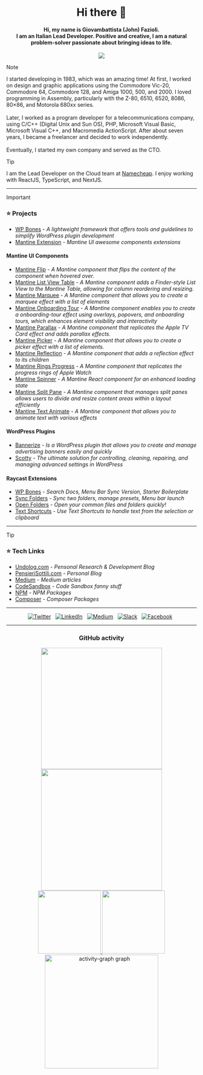 <!-- Improved compatibility of back to top link: See: https://github.com/othneildrew/Best-README-Template/pull/73 -->
<a id="readme-top"></a>

<div align="center">
    <h1>Hi there 👋</h1>
</div>


<div align="center">
<h4>Hi, my name is Giovambattista (John) Fazioli.<br/> I am an Italian Lead Developer. Positive and creative, I am a natural problem-solver passionate about bringing ideas to life.</h4>
</div>

<div align="center">
<img src="https://github.com/user-attachments/assets/25b93dfd-c058-4489-a792-5f253caaae60"/>
</div>

> [!NOTE]
> I started developing in 1983, which was an amazing time! At first, I worked on design and graphic applications using the Commodore Vic-20, Commodore 64, Commodore 128, and Amiga 1000, 500, and 2000. I loved programming in Assembly, particularly with the Z-80, 6510, 6520, 8086, 80×86, and Motorola 680xx series.<br/><br/>
> Later, I worked as a program developer for a telecommunications company, using C/C++ (Digital Unix and Sun OS), PHP, Microsoft Visual Basic, Microsoft Visual C++, and Macromedia ActionScript. After about seven years, I became a freelancer and decided to work independently.<br/><br/>
> Eventually, I started my own company and served as the CTO.

> [!TIP]
> I am the Lead Developer on the Cloud team at [Namecheap](https://namecheap.com). I enjoy working with ReactJS, TypeScript, and NextJS.

---
> [!IMPORTANT]
> <h3>⭐ Projects</h3>
>
> - [WP Bones](https://wpbones.com) - _A lightweight framework that offers tools and guidelines to simplify WordPress plugin development_
> - [Mantine Extension](https://mantine-extensions.vercel.app) - _Mantine UI awesome components extensions_
>
> #### Mantine UI Components
>
> - [Mantine Flip](https://gfazioli.github.io/mantine-flip/) - _A Mantine component that flips the content of the component when hovered over._
> - [Mantine List View Table](https://gfazioli.github.io/mantine-list-view-table/) - _A Mantine component adds a Finder-style List View to the Mantine Table, allowing for column reordering and resizing._
> - [Mantine Marquee](https://gfazioli.github.io/mantine-marquee/) - _A Mantine component that allows you to create a marquee effect with a list of elements_
> - [Mantine Onboarding Tour](https://gfazioli.github.io/mantine-onboarding-tour/) - _A Mantine component enables you to create a onboarding-tour effect using overlays, popovers, and onboarding tours, which enhances element visibility and interactivity_
> - [Mantine Parallax](https://gfazioli.github.io/mantine-parallax/) - _A Mantine component that replicates the Apple TV Card effect and adds parallax effects._
> - [Mantine Picker](https://gfazioli.github.io/mantine-picker/) - _A Mantine component that allows you to create a picker effect with a list of elements._
> - [Mantine Reflection](https://gfazioli.github.io/mantine-reflection/) - _A Mantine component that adds a reflection effect to its children_
> - [Mantine Rings Progress](https://gfazioli.github.io/mantine-rings-progress/) - _A Mantine component that replicates the progress rings of Apple Watch_
> - [Mantine Spinner](https://github.com/gfazioli/mantine-spinner) - _A Mantine React component for an enhanced loading state_
> - [Mantine Split Pane](https://gfazioli.github.io/mantine-split-pane/) - _A Mantine component that manages split panes allows users to divide and resize content areas within a layout efficiently_
> - [Mantine Text Animate](https://gfazioli.github.io/mantine-text-animate/) - _A Mantine component that allows you to animate text with various effects_
>
> #### WordPress Plugins
>
> - [Bannerize](https://bannerize.vercel.app/) - _Is a WordPress plugin that allows you to create and manage advertising banners easily and quickly_
> - [Scotty](https://wordpress.org/plugins/scotty/) - _The ultimate solution for controlling, cleaning, repairing, and managing advanced settings in WordPress_
>
> #### Raycast Extensions
>
> - [WP Bones](https://www.raycast.com/Undolog/wp-bones) - _Search Docs, Menu Bar Sync Version, Starter Boilerplate_
> - [Sync Folders](https://www.raycast.com/Undolog/sync-folders) - _Sync two folders, manage presets, Menu bar launch_
> - [Open Folders](https://www.raycast.com/timothy_boye/open-folders) - _Open your common files and folders quickly!_
> - [Text Shortcuts](https://www.raycast.com/koinzhang/text-shortcuts) - _Use Text Shortcuts to handle text from the selection or clipboard_

---

> [!TIP]
> <h3>⭐ Tech Links</h3>
>
> - [Undolog.com](https://undolog.com) - _Pensonal Research & Development Blog_
> - [PensieriSottili.com](https://pensierisottili.com) - _Personal Blog_
> - [Medium](https://medium.com/@giovambattista.fazioli) - _Medium articles_
> - [CodeSandbox](https://codesandbox.io/u/gfazioli) - _Code Sandbox fanny stuff_
> - [NPM](https://www.npmjs.com/~gfazioli) - _NPM Packages_
> - [Composer](https://packagist.org/users/gfazioli/packages/) - _Composer Packages_
>

<hr/>

<div align="center">

[![Twitter](https://img.shields.io/badge/Twitter-%231877F2.svg?style=for-the-badge&logo=x&logoColor=white)](https://twitter.com/gfazioli) &nbsp;
[![LinkedIn](https://img.shields.io/badge/Linkedin-%231877F2.svg?style=for-the-badge&logo=Linkedin&logoColor=white)](https://it.linkedin.com/in/giovambattistafazioli) &nbsp;
[![Medium](https://img.shields.io/badge/medium-%231877F2.svg?style=for-the-badge&logo=medium&logoColor=white)](https://medium.com/@giovambattista.fazioli) &nbsp;
[![Slack](https://img.shields.io/badge/Slack-%231877F2.svg?style=for-the-badge&logo=Slack&logoColor=white)](https://undolog.slack.com) &nbsp;
[![Facebook](https://img.shields.io/badge/Facebook-%231877F2.svg?style=for-the-badge&logo=Facebook&logoColor=white)](https://www.facebook.com/undolog) &nbsp;

</div>

<hr/>

<div align="center">
    <h3>GitHub activity</h3>
</div>

<div align="center">
    <a href="https://github.com/gfazioli">
        <img height="320" src="https://github-profile-trophy.vercel.app/?username=gfazioli&theme=onedark&margin-w=3&margin-h=3&no-frame=true&row=2&column=3">
    </a> 
    <a href="https://github.com/gfazioli">
        <img height="320" src="https://github-readme-stats.vercel.app/api/top-langs/?username=gfazioli&theme=great-gatsby&hide_border=true">
    </a>
</div>



<div align="center">
    <a href="https://github.com/gfazioli">
        <img height="166" src="https://github-readme-stats.vercel.app/api?username=gfazioli&show_icons=true&theme=great-gatsby&hide_border=true">
    </a> 
    <a href="https://github.com/gfazioli">
        <img height="166" src="http://github-readme-streak-stats.herokuapp.com/?user=gfazioli&theme=great-gatsby&hide_border=true">
    </a>
</div>
  
<div align="center">
  <img src="https://github-readme-activity-graph.vercel.app/graph?username=gfazioli&radius=16&theme=github-dark&area=true&order=5&hide_border=true" height="300" alt="activity-graph graph"  />
</div>




